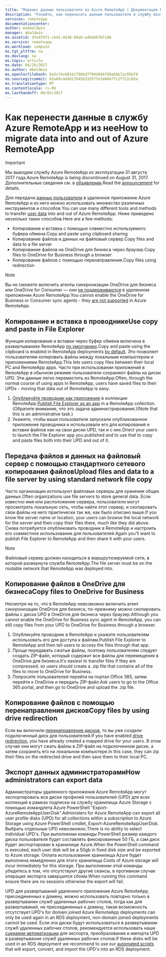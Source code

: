 ```yaml
---
title: "Перенос данных пользователя из Azure RemoteApp | Документация Майкрософт"
description: "Узнайте, как переносить данные пользователя в службу Azure RemoteApp и из нее."
services: remoteapp
documentationcenter: 
author: msmbaldwin
manager: mbaldwin
ms.assetid: d7e4fbf1-cb42-4430-94a0-ed6d4676fc86
ms.service: remoteapp
ms.workload: compute
ms.tgt_pltfrm: na
ms.devlang: na
ms.topic: article
ms.date: 04/26/2017
ms.author: mbaldwin
ms.openlocfilehash: ba3cf4c6834279bbd7f94d666fd8abbb7ac05bf0
ms.sourcegitcommit: 02e69c4a9d17645633357fe3d46677c2ff22c85a
ms.translationtype: MT
ms.contentlocale: ru-RU
ms.lasthandoff: 08/03/2017
---
```

# <a name="how-to-migrate-data-into-and-out-of-azure-remoteapp"></a><span data-ttu-id="73ad8-103">Как перенести данные в службу Azure RemoteApp и из нее</span><span class="sxs-lookup"><span data-stu-id="73ad8-103">How to migrate data into and out of Azure RemoteApp</span></span>
> [!IMPORTANT]
> <span data-ttu-id="73ad8-104">Мы выводим службу Azure RemoteApp из эксплуатации 31 августа 2017 года.</span><span class="sxs-lookup"><span data-stu-id="73ad8-104">Azure RemoteApp is being discontinued on August 31, 2017.</span></span> <span data-ttu-id="73ad8-105">Дополнительные сведения см. в [объявлении](https://go.microsoft.com/fwlink/?linkid=821148).</span><span class="sxs-lookup"><span data-stu-id="73ad8-105">Read the [announcement](https://go.microsoft.com/fwlink/?linkid=821148) for details.</span></span>
> 
> 

<span data-ttu-id="73ad8-106">Для передачи [данных пользователя](remoteapp-upd.md) в удаленное приложение Azure RemoteApp и из него можно использовать множество различных инструментов и способов.</span><span class="sxs-lookup"><span data-stu-id="73ad8-106">You can use many different tools and methods to transfer [user data](remoteapp-upd.md) into and out of Azure RemoteApp.</span></span> <span data-ttu-id="73ad8-107">Ниже приведено несколько таких способов.</span><span class="sxs-lookup"><span data-stu-id="73ad8-107">Here are a few methods:</span></span>

* <span data-ttu-id="73ad8-108">Копирование и вставка с помощью совместно используемого буфера обмена.</span><span class="sxs-lookup"><span data-stu-id="73ad8-108">Copy and paste using clipboard sharing</span></span>
* <span data-ttu-id="73ad8-109">Копирование файлов и данных на файловый сервер.</span><span class="sxs-lookup"><span data-stu-id="73ad8-109">Copy files and data to a file server</span></span>
* <span data-ttu-id="73ad8-110">Копирование файлов на OneDrive для бизнеса через браузер.</span><span class="sxs-lookup"><span data-stu-id="73ad8-110">Copy files to OneDrive for Business through a browser</span></span>
* <span data-ttu-id="73ad8-111">Копирование файлов с помощью перенаправления.</span><span class="sxs-lookup"><span data-stu-id="73ad8-111">Copy files using redirection</span></span>

> [!NOTE]
> <span data-ttu-id="73ad8-112">Вы не сможете включить агенты синхронизации OneDrive для бизнеса или OneDrive for Consumer — они [не поддерживаются](remoteapp-onedrive.md) в удаленном приложении Azure RemoteApp.</span><span class="sxs-lookup"><span data-stu-id="73ad8-112">You cannot enable the OneDrive for Business or Consumer sync agents - they [are not supported](remoteapp-onedrive.md) in Azure RemoteApp.</span></span>
> 
> 

## <a name="use-copy-and-paste-in-file-explorer"></a><span data-ttu-id="73ad8-113">Копирование и вставка в проводнике</span><span class="sxs-lookup"><span data-stu-id="73ad8-113">Use copy and paste in File Explorer</span></span>
<span data-ttu-id="73ad8-114">Функция копирования и вставки через буфер обмена включена в развертываниях RemoteApp [по умолчанию](remoteapp-redirection.md).</span><span class="sxs-lookup"><span data-stu-id="73ad8-114">Copy and paste using the clipboard is enabled in RemoteApp deployments [by default](remoteapp-redirection.md).</span></span> <span data-ttu-id="73ad8-115">Это позволяет пользователям копировать файлы между локальным компьютером и приложениями RemoteApp.</span><span class="sxs-lookup"><span data-stu-id="73ad8-115">This lets users copy files between their local PC and RemoteApp apps.</span></span> <span data-ttu-id="73ad8-116">Часто при использовании приложений в RemoteApp в обычном режиме пользователи сохраняют файлы на диски UPD. Эти данные легко переместить из RemoteApp:</span><span class="sxs-lookup"><span data-stu-id="73ad8-116">Often, through the normal course of using apps in RemoteApp, users have saved files to their UPDs - moving that data out of RemoteApp is easy:</span></span>

1. <span data-ttu-id="73ad8-117">[Опубликуйте проводник как приложение](remoteapp-publish.md) в коллекции RemoteApp.</span><span class="sxs-lookup"><span data-stu-id="73ad8-117">[Publish File Explorer as an app](remoteapp-publish.md) in a RemoteApp collection.</span></span> <span data-ttu-id="73ad8-118">(Обратите внимание, что это задача администрирования.)</span><span class="sxs-lookup"><span data-stu-id="73ad8-118">(Note that this is an administrative task.)</span></span>
2. <span data-ttu-id="73ad8-119">Укажите, чтобы ваши пользователи запускали опубликованное приложение проводника и использовали его для копирования и вставки файлов как на свои диски UPD, так и с них.</span><span class="sxs-lookup"><span data-stu-id="73ad8-119">Direct your users to launch the File Explorer app you published and to use that to copy and paste files both into their UPD and out of it.</span></span>

## <a name="upload-files-and-data-to-a-file-server-by-using-standard-network-file-copy"></a><span data-ttu-id="73ad8-120">Передача файлов и данных на файловый сервер с помощью стандартного сетевого копирования файлов</span><span class="sxs-lookup"><span data-stu-id="73ad8-120">Upload files and data to a file server by using standard network file copy</span></span>
<span data-ttu-id="73ad8-121">Часто организации используют файловые серверы для хранения общих данных.</span><span class="sxs-lookup"><span data-stu-id="73ad8-121">Often organizations use file servers to store general data.</span></span> <span data-ttu-id="73ad8-122">Если известно имя или расположение сервера, пользователи могут просмотреть локальную сеть, чтобы найти этот сервер, и скопировать свои файлы на него практически так же, как было описано выше.</span><span class="sxs-lookup"><span data-stu-id="73ad8-122">If you know the server name or location, your users can browse the local network for the server and then copy their files there, much like they did above.</span></span> <span data-ttu-id="73ad8-123">Снова потребуется опубликовать проводник в RemoteApp и настроить его совместное использование для пользователей.</span><span class="sxs-lookup"><span data-stu-id="73ad8-123">Again you'll want to publish File Explorer to RemoteApp and then share it with your users.</span></span>

> [!NOTE]
> <span data-ttu-id="73ad8-124">Файловый сервер должен находиться в маршрутизируемой сети, в которой развернута служба RemoteApp.</span><span class="sxs-lookup"><span data-stu-id="73ad8-124">The file server must be on the routable network that RemoteApp was deployed into.</span></span>
> 
> 

## <a name="copy-files-to-onedrive-for-business"></a><span data-ttu-id="73ad8-125">Копирование файлов в OneDrive для бизнеса</span><span class="sxs-lookup"><span data-stu-id="73ad8-125">Copy files to OneDrive for Business</span></span>
<span data-ttu-id="73ad8-126">Несмотря на то, что в RemoteApp невозможно включить агент синхронизации OneDrive для бизнеса, по-прежнему можно скопировать файлы с диска UPD в OneDrive для бизнеса через браузер.</span><span class="sxs-lookup"><span data-stu-id="73ad8-126">Although you cannot enable the OneDrive for Business sync agent in RemoteApp, you can still copy files from your UPD to OneDrive for Business through a browser.</span></span> 

1. <span data-ttu-id="73ad8-127">Опубликуйте проводник в RemoteApp и укажите пользователям использовать его для доступа к файлам.</span><span class="sxs-lookup"><span data-stu-id="73ad8-127">Publish File Explorer to RemoteApp and then tell users to access the files through that app.</span></span> 
2. <span data-ttu-id="73ad8-128">Проще передавать сжатые файлы, поэтому пользователям следует создать ZIP-файл, который содержит все файлы для перемещения в OneDrive для бизнеса.</span><span class="sxs-lookup"><span data-stu-id="73ad8-128">It's easiest to transfer files if they are compressed, so users should create a .zip file that contains all of the files to move to OneDrive for Business.</span></span>
3. <span data-ttu-id="73ad8-129">Попросите пользователей перейти на портал Office 365, затем перейти к OneDrive и передать ZIP-файл.</span><span class="sxs-lookup"><span data-stu-id="73ad8-129">Ask users to go to the Office 365 portal, and then go to OneDrive and upload the .zip file.</span></span>

## <a name="copy-files-by-using-drive-redirection"></a><span data-ttu-id="73ad8-130">Копирование файлов с помощью перенаправления дисков</span><span class="sxs-lookup"><span data-stu-id="73ad8-130">Copy files by using drive redirection</span></span>
<span data-ttu-id="73ad8-131">Если вы включили [перенаправление дисков](remoteapp-redirection.md), то вы уже создали подключенный диск для пользователей.</span><span class="sxs-lookup"><span data-stu-id="73ad8-131">If you have enabled [drive redirection](remoteapp-redirection.md), you have already created a mapped drive for your users.</span></span> <span data-ttu-id="73ad8-132">В этом случае они могут сжать файлы в ZIP-файл на подключенном диске, а затем сохранить его на локальном компьютере.</span><span class="sxs-lookup"><span data-stu-id="73ad8-132">In this case, they can zip their files on the redirected drive and then save them to their local PC.</span></span>

## <a name="how-administrators-can-export-data"></a><span data-ttu-id="73ad8-133">Экспорт данных администраторами</span><span class="sxs-lookup"><span data-stu-id="73ad8-133">How administrators can export data</span></span>

<span data-ttu-id="73ad8-134">Администраторы удаленного приложения Azure RemoteApp могут экспортировать все диски профилей пользователей (UPD) для всех коллекций в рамках подписки на службу хранилища Azure Storage с помощью командлета Azure PowerShell "Export-AzureRemoteAppUserDisk".</span><span class="sxs-lookup"><span data-stu-id="73ad8-134">Administers for Azure RemoteApp can export all user profile disks (UPD) for all collections within a subscription to Azure Storage using Azure PowerShell cmdlet, Export-AzureRemoteAppUserDisk.</span></span>  <span data-ttu-id="73ad8-135">Выбрать отдельные UPD невозможно.</span><span class="sxs-lookup"><span data-stu-id="73ad8-135">There is no ability to select individual UPD's.</span></span>  <span data-ttu-id="73ad8-136">При выполнении команды PowerShell размер каждого диска пользователя будет составлять фиксированные 50 ГБ, а сам диск будет экспортирован в хранилище Azure.</span><span class="sxs-lookup"><span data-stu-id="73ad8-136">When the PowerShell command is executed, each user disk will be a 50gb in fixed disk size and be exported to Azure storage.</span></span>  <span data-ttu-id="73ad8-137">Оплата использования хранилища Azure будет выполнена немедленно для этого хранилища.</span><span class="sxs-lookup"><span data-stu-id="73ad8-137">Costs of Azure storage will incur immediately for this storage.</span></span>  <span data-ttu-id="73ad8-138">При выполнении этой команды убедитесь в том, что отсутствуют другие сеансы, в противном случае операция экспорта завершится сбоем.</span><span class="sxs-lookup"><span data-stu-id="73ad8-138">When running this command ensure there are no sessions otherwise the export will fail.</span></span>

<span data-ttu-id="73ad8-139">UPD для развертываний удаленного приложения Azure RemoteApp, присоединенных к домену, можно использовать повторно только в развертывании служб удаленных рабочих столов, тогда как для развертываний, не присоединенных к домену, такая возможность отсутствует.</span><span class="sxs-lookup"><span data-stu-id="73ad8-139">UPD's for domain joined Azure RemoteApp deployments can only be used again in an RDS deployment, non-domain joined deployments cannot be used.</span></span>  <span data-ttu-id="73ad8-140">Если эти диски будут использоваться в развертывании служб удаленных рабочих столов, рекомендуется использовать наши [сценарии автоматизации](https://github.com/arcadiahlyy/aramigration) для экспорта, преобразования и импорта UPD в развертывание служб удаленных рабочих столов.</span><span class="sxs-lookup"><span data-stu-id="73ad8-140">If these disks will be used in an RDS deployment we recommend to use our [automated scripts](https://github.com/arcadiahlyy/aramigration) that will export, convert, and import the UPD's into an RDS deployment.</span></span>

